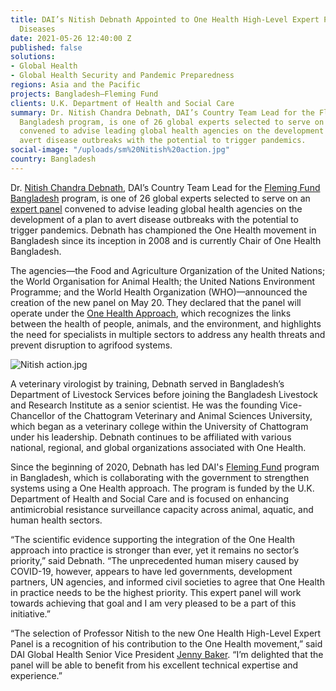```yaml
---
title: DAI’s Nitish Debnath Appointed to One Health High-Level Expert Panel on Zoonotic
  Diseases
date: 2021-05-26 12:40:00 Z
published: false
solutions:
- Global Health
- Global Health Security and Pandemic Preparedness
regions: Asia and the Pacific
projects: Bangladesh—Fleming Fund
clients: U.K. Department of Health and Social Care
summary: Dr. Nitish Chandra Debnath, DAI’s Country Team Lead for the Fleming Fund
  Bangladesh program, is one of 26 global experts selected to serve on an expert panel
  convened to advise leading global health agencies on the development of a plan to
  avert disease outbreaks with the potential to trigger pandemics.
social-image: "/uploads/sm%20Nitish%20action.jpg"
country: Bangladesh
---
```


Dr. [Nitish Chandra Debnath](https://www.dai.com/who-we-are/our-team/nitish-debnath), DAI’s Country Team Lead for the [Fleming Fund Bangladesh](https://www.dai.com/our-work/projects/bangladesh-fleming-fund) program, is one of 26 global experts selected to serve on an [expert panel](https://www.who.int/news/item/20-05-2021-new-international-expert-panel-to-address-the-emergence-and-spread-of-zoonotic-diseases) convened to advise leading global health agencies on the development of a plan to avert disease outbreaks with the potential to trigger pandemics. Debnath has championed the One Health movement in Bangladesh since its inception in 2008 and is currently Chair of One Health Bangladesh.

The agencies—the Food and Agriculture Organization of the United Nations; the World Organisation for Animal Health; the United Nations Environment Programme; and the World Health Organization (WHO)—announced the creation of the new panel on May 20. They declared that the panel will operate under the [One Health Approach](https://www.who.int/news-room/q-a-detail/one-health), which recognizes the links between the health of people, animals, and the environment, and highlights the need for specialists in multiple sectors to address any health threats and prevent disruption to agrifood systems.

![Nitish action.jpg](/uploads/Nitish%20action.jpg)

A veterinary virologist by training, Debnath served in Bangladesh’s Department of Livestock Services before joining the Bangladesh Livestock and Research Institute as a senior scientist. He was the founding Vice-Chancellor of the Chattogram Veterinary and Animal Sciences University, which began as a veterinary college within the University of Chattogram under his leadership. Debnath continues to be affiliated with various national, regional, and global organizations associated with One Health. 

Since the beginning of 2020, Debnath has led DAI's [Fleming Fund](https://www.flemingfund.org/) program in Bangladesh, which is collaborating with the government to strengthen systems using a One Health approach. The program is funded by the U.K. Department of Health and Social Care and is focused on enhancing antimicrobial resistance surveillance capacity across animal, aquatic, and human health sectors.

“The scientific evidence supporting the integration of the One Health approach into practice is stronger than ever, yet it remains no sector’s priority,” said Debnath. “The unprecedented human misery caused by COVID-19, however, appears to have led governments, development partners, UN agencies, and informed civil societies to agree that One Health in practice needs to be the highest priority. This expert panel will work towards achieving that goal and I am very pleased to be a part of this initiative.”

“The selection of Professor Nitish to the new One Health High-Level Expert Panel is a recognition of his contribution to the One Health movement,” said DAI Global Health Senior Vice President [Jenny Baker](https://www.dai.com/who-we-are/our-team/jenny-baker). “I’m delighted that the panel will be able to benefit from his excellent technical expertise and experience.”